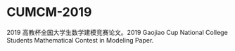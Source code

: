 # CUMCM-2019
2019 高教杯全国大学生数学建模竞赛论文。2019 Gaojiao Cup National College Students Mathematical Contest in Modeling Paper.
